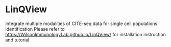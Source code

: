 # LinQView
Integrate multiple modalities of CITE-seq data for single cell populations identification
Please refer to https://WilsonImmunologyLab.github.io/LinQView/ for installation instruction and tutorial
